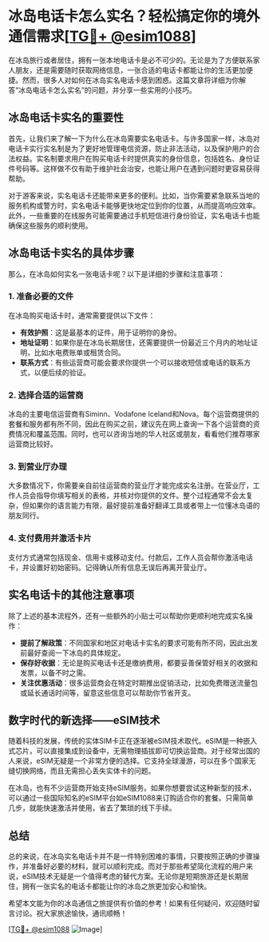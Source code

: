 # 冰岛电话卡怎么实名？轻松搞定你的境外通信需求[[TG💪+ @esim1088](https://t.me/s/esim1088)]

在冰岛旅行或者居住，拥有一张本地电话卡是必不可少的。无论是为了方便联系家人朋友，还是需要随时获取网络信息，一张合适的电话卡都能让你的生活更加便捷。然而，很多人对如何在冰岛实名电话卡感到困惑。这篇文章将详细为你解答“冰岛电话卡怎么实名”的问题，并分享一些实用的小技巧。

## 冰岛电话卡实名的重要性

首先，让我们来了解一下为什么在冰岛需要实名电话卡。与许多国家一样，冰岛对电话卡实行实名制是为了更好地管理电信资源，防止非法活动，以及保护用户的合法权益。实名制要求用户在购买电话卡时提供真实的身份信息，包括姓名、身份证件号码等。这样做不仅有助于维护社会治安，也能让用户在遇到问题时更容易获得帮助。

对于游客来说，实名电话卡还能带来更多的便利。比如，当你需要紧急联系当地的服务机构或警方时，实名电话卡能够更快地定位到你的位置，从而提高响应效率。此外，一些重要的在线服务可能需要通过手机短信进行身份验证，实名电话卡也能确保这些服务的顺利使用。

## 冰岛电话卡实名的具体步骤

那么，在冰岛如何实名一张电话卡呢？以下是详细的步骤和注意事项：

### 1. 准备必要的文件

在冰岛购买电话卡时，通常需要提供以下文件：

- **有效护照**：这是最基本的证件，用于证明你的身份。
- **地址证明**：如果你是在冰岛长期居住，还需要提供一份最近三个月内的地址证明，比如水电费账单或租赁合同。
- **联系方式**：有些运营商可能会要求你提供一个可以接收短信或电话的联系方式，以便后续的验证。

### 2. 选择合适的运营商

冰岛的主要电信运营商有Siminn、Vodafone Iceland和Nova。每个运营商提供的套餐和服务都有所不同，因此在购买之前，建议先在网上查询一下各个运营商的资费情况和覆盖范围。同时，也可以咨询当地的华人社区或朋友，看看他们推荐哪家运营商比较好。

### 3. 到营业厅办理

大多数情况下，你需要亲自前往运营商的营业厅才能完成实名注册。在营业厅，工作人员会指导你填写相关的表格，并核对你提供的文件。整个过程通常不会太复杂，但如果你的语言能力有限，最好提前准备好翻译工具或者带上一位懂冰岛语的朋友同行。

### 4. 支付费用并激活卡片

支付方式通常包括现金、信用卡或移动支付。付款后，工作人员会帮你激活电话卡，并设置好初始密码。记得确认所有信息无误后再离开营业厅。

## 实名电话卡的其他注意事项

除了上述的基本流程外，还有一些额外的小贴士可以帮助你更顺利地完成实名操作：

- **提前了解政策**：不同国家和地区对电话卡实名的要求可能有所不同，因此出发前最好查阅一下冰岛的具体规定。
- **保存好收据**：无论是购买电话卡还是缴纳费用，都要妥善保管好相关的收据和发票，以备不时之需。
- **关注优惠活动**：很多运营商会在特定时期推出促销活动，比如免费赠送流量包或延长通话时间等，留意这些信息可以帮助你节省开支。

## 数字时代的新选择——eSIM技术

随着科技的发展，传统的实体SIM卡正在逐渐被eSIM技术取代。eSIM是一种嵌入式芯片，可以直接集成到设备中，无需物理插拔即可切换运营商。对于经常出国的人来说，eSIM无疑是一个非常方便的选择。它支持全球漫游，可以在多个国家无缝切换网络，而且无需担心丢失实体卡的问题。

在冰岛，也有不少运营商开始支持eSIM服务。如果你想要尝试这种新型的技术，可以通过一些国际知名的eSIM平台如eSIM1088来订购适合你的套餐。只需简单几步，就能快速激活并使用，省去了繁琐的线下手续。

## 总结

总的来说，在冰岛实名电话卡并不是一件特别困难的事情，只要按照正确的步骤操作，并准备好必要的材料，就可以顺利完成。而对于那些希望简化流程的用户来说，eSIM技术无疑是一个值得考虑的替代方案。无论你是短期旅游还是长期居住，拥有一张实名的电话卡都能让你的冰岛之旅更加安心和愉快。

希望本文能为你的冰岛通信之旅提供有价值的参考！如果有任何疑问，欢迎随时留言讨论。祝大家旅途愉快，通讯顺畅！

[[TG💪+ @esim1088](https://t.me/s/esim1088) ![Image](https://i.postimg.cc/4NQfJmqS/Snipaste-2025-05-13-00-14-12.png)]